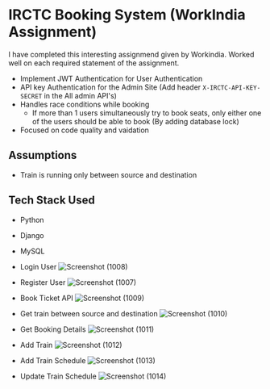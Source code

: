 # IRCTC Booking System (WorkIndia Assignment)
I have completed this interesting assignmend given by Workindia. Worked well on each required statement of the assignment.

- Implement JWT Authentication for User Authentication
- API key Authentication for the Admin Site (Add header `X-IRCTC-API-KEY-SECRET` in the All admin API's)
- Handles race conditions while booking
    - If more than 1 users simultaneously try to book seats, only either one of the users should be able to book (By adding database lock)
- Focused on code quality and vaidation

## Assumptions

- Train is running only between source and destination


## Tech Stack Used

- Python
- Django
- MySQL





- Login User
![Screenshot (1008)](https://github.com/nmastepankaj/irctc_booking_system/assets/68346633/2f775b68-4d11-4c1e-b8d3-38901d2407de)

- Register User
![Screenshot (1007)](https://github.com/nmastepankaj/irctc_booking_system/assets/68346633/40a1b32c-7dc4-4946-b8a7-089125d2ab33)

- Book Ticket API
![Screenshot (1009)](https://github.com/nmastepankaj/irctc_booking_system/assets/68346633/d5c2640a-364f-4fcf-817f-3deaad5c5cca)

- Get train between source and destination
![Screenshot (1010)](https://github.com/nmastepankaj/irctc_booking_system/assets/68346633/8494633e-2be0-405f-b073-6633163c4d36)

- Get Booking Details
![Screenshot (1011)](https://github.com/nmastepankaj/irctc_booking_system/assets/68346633/eecdf245-e9cd-4fd9-b99a-2b18850ac202)

- Add Train
![Screenshot (1012)](https://github.com/nmastepankaj/irctc_booking_system/assets/68346633/e9a8f553-7dfd-413c-a92a-0c43add39493)

- Add Train Schedule
![Screenshot (1013)](https://github.com/nmastepankaj/irctc_booking_system/assets/68346633/e7496fb5-027c-4149-b6f2-a9c5768dea2d)

- Update Train Schedule
![Screenshot (1014)](https://github.com/nmastepankaj/irctc_booking_system/assets/68346633/3adb1754-7709-4142-86ac-abb707b30d96)
